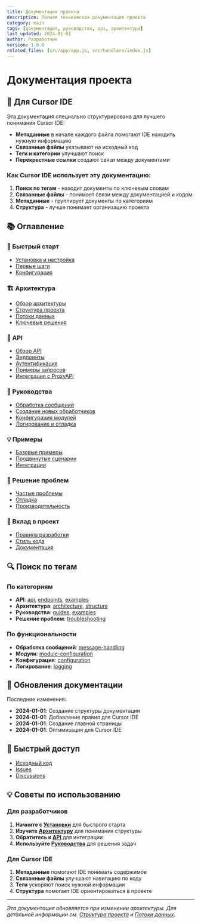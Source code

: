 ```yaml
---
title: Документация проекта
description: Полная техническая документация проекта
category: main
tags: [документация, руководство, api, архитектура]
last_updated: 2024-01-01
author: Разработчик
version: 1.0.0
related_files: [src/app/app.js, src/handlers/index.js]
---
```


# Документация проекта

## 🎯 Для Cursor IDE

Эта документация специально структурирована для лучшего понимания Cursor IDE:

- **Метаданные** в начале каждого файла помогают IDE находить нужную информацию
- **Связанные файлы** указывают на исходный код
- **Теги и категории** улучшают поиск
- **Перекрестные ссылки** создают связи между документами

### Как Cursor IDE использует эту документацию:
1. **Поиск по тегам** - находит документы по ключевым словам
2. **Связанные файлы** - понимает связи между документацией и кодом
3. **Метаданные** - группирует документы по категориям
4. **Структура** - лучше понимает организацию проекта

## 📚 Оглавление

### 🚀 Быстрый старт
- [Установка и настройка](getting-started/installation.md)
- [Первые шаги](getting-started/first-steps.md)
- [Конфигурация](getting-started/configuration.md)

### 🏗️ Архитектура
- [Обзор архитектуры](architecture/overview.md)
- [Структура проекта](architecture/structure.md)
- [Потоки данных](architecture/data-flow.md)
- [Ключевые решения](architecture/decisions.md)

### 🔌 API
- [Обзор API](api/overview.md)
- [Эндпоинты](api/endpoints.md)
- [Аутентификация](api/authentication.md)
- [Примеры запросов](api/examples.md)
- [Интеграция с ProxyAPI](api/proxyapi-integration.md)

### 📖 Руководства
- [Обработка сообщений](guides/message-handling.md)
- [Создание новых обработчиков](guides/creating-handlers.md)
- [Конфигурация модулей](guides/module-configuration.md)
- [Логирование и отладка](guides/logging-debugging.md)

### 💡 Примеры
- [Базовые примеры](examples/basic-usage.md)
- [Продвинутые сценарии](examples/advanced-scenarios.md)
- [Интеграции](examples/integrations.md)

### 🔧 Решение проблем
- [Частые проблемы](troubleshooting/common-issues.md)
- [Отладка](troubleshooting/debugging.md)
- [Производительность](troubleshooting/performance.md)

### 🤝 Вклад в проект
- [Правила разработки](contributing/development-rules.md)
- [Стиль кода](contributing/code-style.md)
- [Документация](contributing/documentation.md)

## 🔍 Поиск по тегам

### По категориям
- **API**: [api](api/), [endpoints](api/endpoints.md), [examples](api/examples.md)
- **Архитектура**: [architecture](architecture/), [structure](architecture/structure.md)
- **Руководства**: [guides](guides/), [examples](examples/)
- **Решение проблем**: [troubleshooting](troubleshooting/)

### По функциональности
- **Обработка сообщений**: [message-handling](guides/message-handling.md)
- **Модули**: [module-configuration](guides/module-configuration.md)
- **Конфигурация**: [configuration](getting-started/configuration.md)
- **Логирование**: [logging](guides/logging-debugging.md)

## 📝 Обновления документации

Последние изменения:
- **2024-01-01**: Создание структуры документации
- **2024-01-01**: Добавление правил для Cursor IDE
- **2024-01-01**: Создание главной страницы
- **2024-01-01**: Оптимизация для Cursor IDE

## 🚀 Быстрый доступ

- [Исходный код](https://github.com/your-repo)
- [Issues](https://github.com/your-repo/issues)
- [Discussions](https://github.com/your-repo/discussions)

## 💡 Советы по использованию

### Для разработчиков
1. **Начните с [Установки](getting-started/installation.md)** для быстрого старта
2. **Изучите [Архитектуру](architecture/overview.md)** для понимания структуры
3. **Обратитесь к [API](api/overview.md)** для интеграции
4. **Используйте [Руководства](guides/)** для решения задач

### Для Cursor IDE
1. **Метаданные** помогают IDE понимать содержимое
2. **Связанные файлы** улучшают навигацию по коду
3. **Теги** ускоряют поиск нужной информации
4. **Структура** помогает IDE ориентироваться в проекте

---

*Эта документация обновляется при изменении архитектуры. Для детальной информации см. [Структура проекта](architecture/structure.md) и [Потоки данных](architecture/data-flow.md).*
